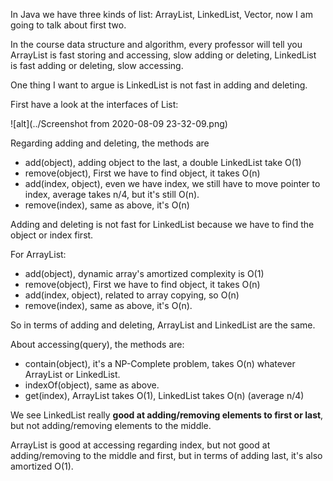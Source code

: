 In Java we have three kinds of list: ArrayList, LinkedList, Vector, now I am going to talk about first two.

In the course data structure and algorithm, every professor will tell you ArrayList is fast storing and accessing, slow adding or deleting, LinkedList is fast adding or deleting, slow accessing.

One thing I want to argue is LinkedList is not fast in adding and deleting.

First have a look at the interfaces of List:

![alt](../Screenshot from 2020-08-09 23-32-09.png)


Regarding adding and deleting, the methods are 
- add(object), adding object to the last, a double LinkedList take O(1)
- remove(object), First we have to find object, it takes O(n)
- add(index, object), even we have index, we still have to move pointer to index, average takes n/4, but it's still O(n).
- remove(index), same as above, it's O(n)

Adding and deleting is not fast for LinkedList because we have to find the object or index first. 


For ArrayList:
- add(object), dynamic array's amortized complexity is O(1)
- remove(object), First we have to find object, it takes O(n)
- add(index, object), related to array copying, so O(n)
- remove(index), same as above, it's O(n).

So in terms of adding and deleting, ArrayList and LinkedList are the same.



About accessing(query), the methods are:

- contain(object), it's a NP-Complete problem, takes O(n) whatever ArrayList or LinkedList.
- indexOf(object), same as above.
- get(index), ArrayList takes O(1), LinkedList takes O(n) (average n/4)

We see LinkedList really **good at adding/removing elements to first or last**, but not adding/removing elements to the middle.

ArrayList is good at accessing regarding index, but not good at adding/removing to the middle and first, but in terms of adding last, it's also amortized O(1).
